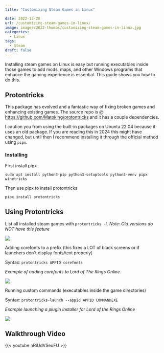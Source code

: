 ```yaml
---
title: "Customizing Steam Games in Linux"

date: 2022-12-28
url: /customizing-steam-games-in-linux/
image: images/2022-thumbs/customizing-steam-games-in-linux.jpg
categories:
  - Linux
tags:
  - Steam
draft: false
---
```

Installing steam games on Linux is easy but running executables inside those games to add mods, maps, and other Windows programs that enhance the gaming experience is essential. This guide shows you how to do this.
<!--more-->

## Protontricks

This package has evolved and a fantastic way of fixing broken games and enhancing existing games. The source repo is @ <https://github.com/Matoking/protontricks> and it has a couple dependencies.

I caution you from using the built-in packages on Ubuntu 22.04 because it uses an old package. If you are reading this in 2024 this might have changed, but until then I recommend installing it through the official method using `pipx`.

### Installing

First install pipx

```
sudo apt install python3-pip python3-setuptools python3-venv pipx winetricks
```

Then use pipx to install protontricks
```
pipx install protontricks
```

## Using Protontricks

List all installed steam games with `protontricks -l` _Note: Old versions do NOT have this feature_

![](/images/2022/customizing-steam-games-in-linux/list-proton.png)

Adding corefonts to a prefix (this fixes a LOT of black screens or if launchers don't display fonts/text properly)

Syntax: `protontricks APPID corefonts`

_Example of adding corefonts to Lord of The Rings Online._

![](/images/2022/customizing-steam-games-in-linux/corefont-install.png)

Running custom commands (executables inside the game directories)

Syntax: `protontricks-launch --appid APPID COMMANDEXE`

_Example launching a plugin installer for Lord of the Rings Online_

![](/images/2022/customizing-steam-games-in-linux/plugin-launch.png)

## Walkthrough Video

{{< youtube nRiUdVSeuFU >}}
